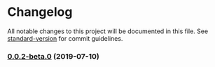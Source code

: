 # Changelog

All notable changes to this project will be documented in this file. See [standard-version](https://github.com/conventional-changelog/standard-version) for commit guidelines.

### [0.0.2-beta.0](https://github.com/ci010/VoxeLauncher/compare/v0.0.1-beta...v0.0.2-beta.0) (2019-07-10)
